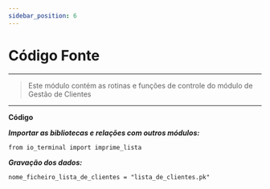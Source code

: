 ```yaml
---
sidebar_position: 6
---
```


# Código Fonte

---
> Este módulo contém as rotinas e funções de controle do módulo de Gestão de Clientes
---

**Código**

***Importar as bibliotecas e relações com outros módulos:***
```
from io_terminal import imprime_lista
```
***Gravação dos dados:***
```
nome_ficheiro_lista_de_clientes = "lista_de_clientes.pk"
```
